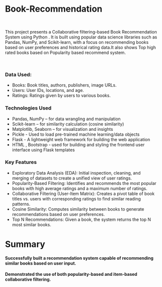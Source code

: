 <h1>Book-Recommendation</h1>
<br>
<p>This project presents a Collaborative filtering-based Book Recommendation System using Python . It is built using popular data science libraries such as Pandas, NumPy, and Scikit-learn, with a focus on recommending books based on user preferences and historical rating data.It also shows Top high rated books based on Popularity based recommend system.</p>
<br>
<h3>Data Used:</h3>
<ul>
  <li>Books: Book titles, authors, publishers, image URLs.</li>
  <li>Users: User IDs, locations, and age.</li>
  <li>Ratings: Ratings given by users to various books.</li>
</ul>
<h3>Technologies Used</h3>
<ul>
  <li>Pandas, NumPy – for data wrangling and manipulation</li>
  <li>Scikit-learn – for similarity calculation (cosine similarity)</li>
  <li>Matplotlib, Seaborn – for visualization and insights</li>
  <li>Pickle - Used to load pre-trained machine learning/data objects</li>
  <li>Flask - A lightweight web framework for building the web application</li>
  <li>HTML , Bootstrap - used for building and styling the frontend user interface using Flask templates </li>
</ul>
<h3>Key Features</h3>
<ul>
  <li>Exploratory Data Analysis (EDA): Initial inspection, cleaning, and merging of datasets to create a unified view of user ratings.</li>
  <li>Popularity-Based Filtering: Identifies and recommends the most popular books with high average ratings and a maximum number of ratings.</li>
  <li>Collaborative Filtering (User-Item Matrix): Creates a pivot table of book titles vs. users with corresponding ratings to find similar reading patterns.</li>
  <li>Cosine Similarity: Computes similarity between books to generate recommendations based on user preferences.</li>
  <li>Top N Recommendations: Given a book, the system returns the top N most similar books.</li>
</ul>
<h1>Summary</h1>
<h4>Successfully built a recommendation system capable of recommending similar books based on user input.</h4>
<h4>Demonstrated the use of both popularity-based and item-based collaborative filtering.</h4>


